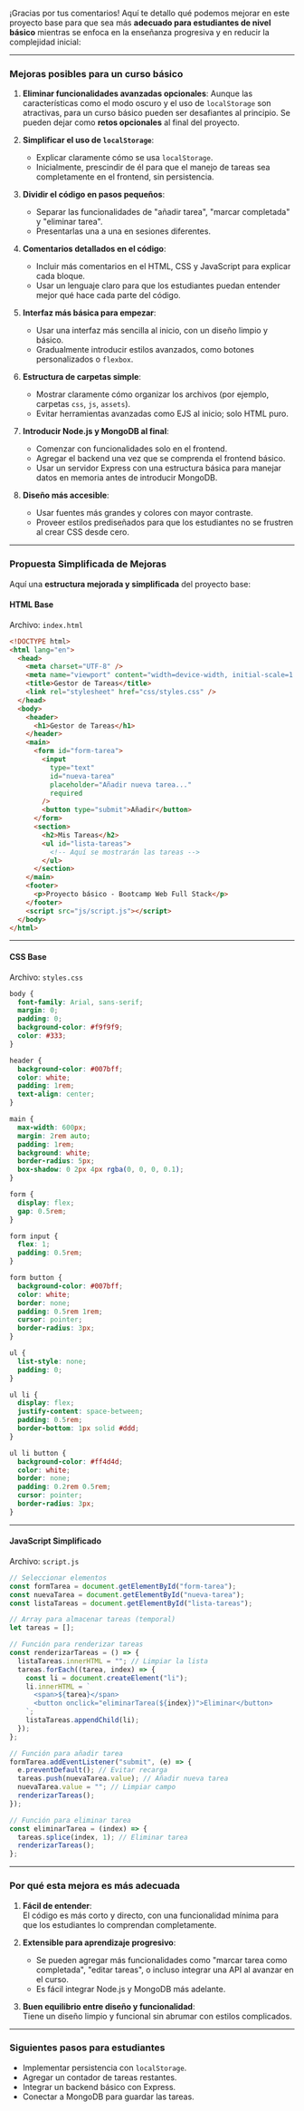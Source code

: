 ¡Gracias por tus comentarios! Aquí te detallo qué podemos mejorar en este proyecto base para que sea más **adecuado para estudiantes de nivel básico** mientras se enfoca en la enseñanza progresiva y en reducir la complejidad inicial:

---

### **Mejoras posibles para un curso básico**

1. **Eliminar funcionalidades avanzadas opcionales**:
   Aunque las características como el modo oscuro y el uso de `localStorage` son atractivas, para un curso básico pueden ser desafiantes al principio. Se pueden dejar como **retos opcionales** al final del proyecto.

2. **Simplificar el uso de `localStorage`**:

   - Explicar claramente cómo se usa `localStorage`.
   - Inicialmente, prescindir de él para que el manejo de tareas sea completamente en el frontend, sin persistencia.

3. **Dividir el código en pasos pequeños**:

   - Separar las funcionalidades de "añadir tarea", "marcar completada" y "eliminar tarea".
   - Presentarlas una a una en sesiones diferentes.

4. **Comentarios detallados en el código**:

   - Incluir más comentarios en el HTML, CSS y JavaScript para explicar cada bloque.
   - Usar un lenguaje claro para que los estudiantes puedan entender mejor qué hace cada parte del código.

5. **Interfaz más básica para empezar**:

   - Usar una interfaz más sencilla al inicio, con un diseño limpio y básico.
   - Gradualmente introducir estilos avanzados, como botones personalizados o `flexbox`.

6. **Estructura de carpetas simple**:

   - Mostrar claramente cómo organizar los archivos (por ejemplo, carpetas `css`, `js`, `assets`).
   - Evitar herramientas avanzadas como EJS al inicio; solo HTML puro.

7. **Introducir Node.js y MongoDB al final**:

   - Comenzar con funcionalidades solo en el frontend.
   - Agregar el backend una vez que se comprenda el frontend básico.
   - Usar un servidor Express con una estructura básica para manejar datos en memoria antes de introducir MongoDB.

8. **Diseño más accesible**:
   - Usar fuentes más grandes y colores con mayor contraste.
   - Proveer estilos prediseñados para que los estudiantes no se frustren al crear CSS desde cero.

---

### **Propuesta Simplificada de Mejoras**

Aquí una **estructura mejorada y simplificada** del proyecto base:

#### **HTML Base**

Archivo: `index.html`

```html
<!DOCTYPE html>
<html lang="en">
  <head>
    <meta charset="UTF-8" />
    <meta name="viewport" content="width=device-width, initial-scale=1.0" />
    <title>Gestor de Tareas</title>
    <link rel="stylesheet" href="css/styles.css" />
  </head>
  <body>
    <header>
      <h1>Gestor de Tareas</h1>
    </header>
    <main>
      <form id="form-tarea">
        <input
          type="text"
          id="nueva-tarea"
          placeholder="Añadir nueva tarea..."
          required
        />
        <button type="submit">Añadir</button>
      </form>
      <section>
        <h2>Mis Tareas</h2>
        <ul id="lista-tareas">
          <!-- Aquí se mostrarán las tareas -->
        </ul>
      </section>
    </main>
    <footer>
      <p>Proyecto básico - Bootcamp Web Full Stack</p>
    </footer>
    <script src="js/script.js"></script>
  </body>
</html>
```

---

#### **CSS Base**

Archivo: `styles.css`

```css
body {
  font-family: Arial, sans-serif;
  margin: 0;
  padding: 0;
  background-color: #f9f9f9;
  color: #333;
}

header {
  background-color: #007bff;
  color: white;
  padding: 1rem;
  text-align: center;
}

main {
  max-width: 600px;
  margin: 2rem auto;
  padding: 1rem;
  background: white;
  border-radius: 5px;
  box-shadow: 0 2px 4px rgba(0, 0, 0, 0.1);
}

form {
  display: flex;
  gap: 0.5rem;
}

form input {
  flex: 1;
  padding: 0.5rem;
}

form button {
  background-color: #007bff;
  color: white;
  border: none;
  padding: 0.5rem 1rem;
  cursor: pointer;
  border-radius: 3px;
}

ul {
  list-style: none;
  padding: 0;
}

ul li {
  display: flex;
  justify-content: space-between;
  padding: 0.5rem;
  border-bottom: 1px solid #ddd;
}

ul li button {
  background-color: #ff4d4d;
  color: white;
  border: none;
  padding: 0.2rem 0.5rem;
  cursor: pointer;
  border-radius: 3px;
}
```

---

#### **JavaScript Simplificado**

Archivo: `script.js`

```javascript
// Seleccionar elementos
const formTarea = document.getElementById("form-tarea");
const nuevaTarea = document.getElementById("nueva-tarea");
const listaTareas = document.getElementById("lista-tareas");

// Array para almacenar tareas (temporal)
let tareas = [];

// Función para renderizar tareas
const renderizarTareas = () => {
  listaTareas.innerHTML = ""; // Limpiar la lista
  tareas.forEach((tarea, index) => {
    const li = document.createElement("li");
    li.innerHTML = `
      <span>${tarea}</span>
      <button onclick="eliminarTarea(${index})">Eliminar</button>
    `;
    listaTareas.appendChild(li);
  });
};

// Función para añadir tarea
formTarea.addEventListener("submit", (e) => {
  e.preventDefault(); // Evitar recarga
  tareas.push(nuevaTarea.value); // Añadir nueva tarea
  nuevaTarea.value = ""; // Limpiar campo
  renderizarTareas();
});

// Función para eliminar tarea
const eliminarTarea = (index) => {
  tareas.splice(index, 1); // Eliminar tarea
  renderizarTareas();
};
```

---

### **Por qué esta mejora es más adecuada**

1. **Fácil de entender**:  
   El código es más corto y directo, con una funcionalidad mínima para que los estudiantes lo comprendan completamente.

2. **Extensible para aprendizaje progresivo**:

   - Se pueden agregar más funcionalidades como "marcar tarea como completada", "editar tareas", o incluso integrar una API al avanzar en el curso.
   - Es fácil integrar Node.js y MongoDB más adelante.

3. **Buen equilibrio entre diseño y funcionalidad**:  
   Tiene un diseño limpio y funcional sin abrumar con estilos complicados.

---

### **Siguientes pasos para estudiantes**

- Implementar persistencia con `localStorage`.
- Agregar un contador de tareas restantes.
- Integrar un backend básico con Express.
- Conectar a MongoDB para guardar las tareas.
